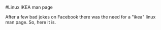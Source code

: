 #Linux IKEA man page

After a few bad jokes on Facebook there was the need for a "ikea" linux man page. So, here it is.
